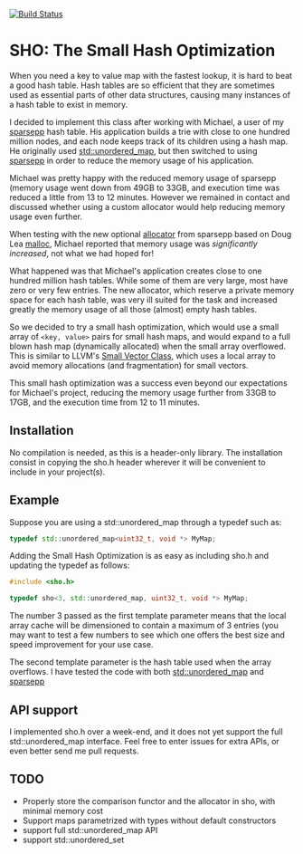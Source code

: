[![Build Status](https://travis-ci.org/greg7mdp/sho.svg?branch=master)](https://travis-ci.org/greg7mdp/sho)

# SHO: The Small Hash Optimization

When you need a key to value map with the fastest lookup, it is hard to beat a good hash table. Hash tables are so efficient that they are sometimes used as essential parts of other data structures, causing many instances of a hash table to exist in memory.

I decided to implement this class after working with Michael, a user of my [sparsepp](https://github.com/greg7mdp/sparsepp) hash table. His application builds a trie with close to one hundred million nodes, and each node keeps track of its children using a hash map. He originally used [std::unordered_map](http://www.cplusplus.com/reference/unordered_map/unordered_map/), but then switched to using [sparsepp](https://github.com/greg7mdp/sparsepp) in order to reduce the memory usage of his application.

Michael was pretty happy with the reduced memory usage of sparsepp (memory usage went down from 49GB to 33GB, and execution time was reduced a little from 13 to 12 minutes. However we remained in contact and discussed whether using a custom allocator would help reducing memory usage even further.

When testing with the new optional [allocator](https://github.com/greg7mdp/sparsepp/blob/master/sparsepp/spp_dlalloc.h) from sparsepp based on Doug Lea [malloc](http://g.oswego.edu/dl/html/malloc.html), Michael reported that memory usage was *significantly increased*, not what we had hoped for!

What happened was that Michael's application creates close to one hundred million hash tables. While some of them are very large, most have zero or very few entries. The new allocator, which reserve a private memory space for each hash table, was very ill suited for the task and increased greatly the memory usage of all those (almost) empty hash tables.

So we decided to try a small hash optimization, which would use a small array of `<key, value>` pairs for small hash maps, and would expand to a full blown hash map (dynamically allocated) when the small array overflowed. This is similar to LLVM's [Small Vector Class](http://llvm.org/docs/doxygen/html/classllvm_1_1SmallVector.html), which uses a local array to avoid memory allocations (and fragmentation) for small vectors.

This small hash optimization was a success even beyond our expectations for Michael's project, reducing the memory usage further from 33GB to 17GB, and the execution time from 12 to 11 minutes.

## Installation

No compilation is needed, as this is a header-only library. The installation consist in copying the sho.h header wherever it will be convenient to include in your project(s). 

## Example

Suppose you are using a std::unordered_map through a typedef such as: 


```c++
typedef std::unordered_map<uint32_t, void *> MyMap;
```

Adding the Small Hash Optimization is as easy as including sho.h and updating the typedef as follows:

```c++
#include <sho.h>

typedef sho<3, std::unordered_map, uint32_t, void *> MyMap;
```

The number 3 passed as the first template parameter means that the local array cache will be dimensioned to contain a maximum of 3 entries (you may want to test a few numbers to see which one offers the best size and speed improvement for your use case.

The second template parameter is the hash table used when the array overflows. I have tested the code with both [std::unordered_map](http://www.cplusplus.com/reference/unordered_map/unordered_map/) and [sparsepp](https://github.com/greg7mdp/sparsepp)

## API support

I implemented sho.h over a week-end, and it does not yet support the full std::unordered_map interface. Feel free to enter issues for extra APIs, or even better send me pull requests.

## TODO

* Properly store the comparison functor and the allocator in sho, with minimal memory cost
* Support maps parametrized with types without default constructors
* support full std::unordered_map API
* support std::unordered_set




